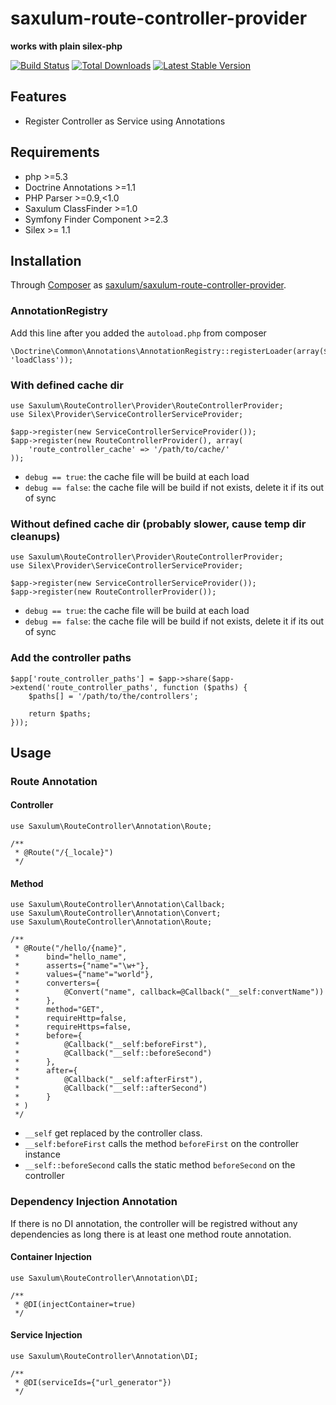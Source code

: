 saxulum-route-controller-provider
=================================

**works with plain silex-php**

[![Build Status](https://api.travis-ci.org/saxulum/saxulum-route-controller-provider.png?branch=master)](https://travis-ci.org/saxulum/saxulum-route-controller-provider)
[![Total Downloads](https://poser.pugx.org/saxulum/saxulum-route-controller-provider/downloads.png)](https://packagist.org/packages/saxulum/saxulum-route-controller-provider)
[![Latest Stable Version](https://poser.pugx.org/saxulum/saxulum-route-controller-provider/v/stable.png)](https://packagist.org/packages/saxulum/saxulum-route-controller-provider)

Features
--------

* Register Controller as Service using Annotations

Requirements
------------

* php >=5.3
* Doctrine Annotations >=1.1
* PHP Parser >=0.9,<1.0
* Saxulum ClassFinder >=1.0
* Symfony Finder Component >=2.3
* Silex >= 1.1

Installation
------------

Through [Composer](http://getcomposer.org) as [saxulum/saxulum-route-controller-provider][1].

### AnnotationRegistry

Add this line after you added the `autoload.php` from composer

```{.php}
\Doctrine\Common\Annotations\AnnotationRegistry::registerLoader(array($loader, 'loadClass'));
```

### With defined cache dir

```{.php}
use Saxulum\RouteController\Provider\RouteControllerProvider;
use Silex\Provider\ServiceControllerServiceProvider;

$app->register(new ServiceControllerServiceProvider());
$app->register(new RouteControllerProvider(), array(
    'route_controller_cache' => '/path/to/cache/'
));
```

* `debug == true`: the cache file will be build at each load
* `debug == false`: the cache file will be build if not exists, delete it if its out of sync

### Without defined cache dir (probably slower, cause temp dir cleanups)

```{.php}
use Saxulum\RouteController\Provider\RouteControllerProvider;
use Silex\Provider\ServiceControllerServiceProvider;

$app->register(new ServiceControllerServiceProvider());
$app->register(new RouteControllerProvider());
```

* `debug == true`: the cache file will be build at each load
* `debug == false`: the cache file will be build if not exists, delete it if its out of sync

### Add the controller paths

```{.php}
$app['route_controller_paths'] = $app->share($app->extend('route_controller_paths', function ($paths) {
    $paths[] = '/path/to/the/controllers';

    return $paths;
}));
```

Usage
-----

### Route Annotation

#### Controller

```{.php}
use Saxulum\RouteController\Annotation\Route;

/**
 * @Route("/{_locale}")
 */
```

#### Method

```{.php}
use Saxulum\RouteController\Annotation\Callback;
use Saxulum\RouteController\Annotation\Convert;
use Saxulum\RouteController\Annotation\Route;

/**
 * @Route("/hello/{name}",
 *      bind="hello_name",
 *      asserts={"name"="\w+"},
 *      values={"name"="world"},
 *      converters={
 *          @Convert("name", callback=@Callback("__self:convertName"))
 *      },
 *      method="GET",
 *      requireHttp=false,
 *      requireHttps=false,
 *      before={
 *          @Callback("__self:beforeFirst"),
 *          @Callback("__self::beforeSecond")
 *      },
 *      after={
 *          @Callback("__self:afterFirst"),
 *          @Callback("__self::afterSecond")
 *      }
 * )
 */
```

* `__self` get replaced by the controller class.
* `__self:beforeFirst` calls the method `beforeFirst` on the controller instance
* `__self::beforeSecond` calls the static method `beforeSecond` on the controller

### Dependency Injection Annotation

If there is no DI annotation, the controller will be registred without
any dependencies as long there is at least one method route annotation.

#### Container Injection

```{.php}
use Saxulum\RouteController\Annotation\DI;

/**
 * @DI(injectContainer=true)
 */
```

#### Service Injection
```{.php}
use Saxulum\RouteController\Annotation\DI;

/**
 * @DI(serviceIds={"url_generator"})
 */
```

[1]: https://packagist.org/packages/saxulum/saxulum-route-controller-provider